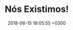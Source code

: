 ---
layout: post
title:  Nós Existimos!
date:   2018-06-15 18:05:55 +0300
image:  # '/images/aiops.jpg'
tags:   [Portugues, Pessoas]
---